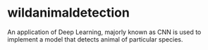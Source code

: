 # wildanimaldetection
An application of Deep Learning, majorly known as CNN is used to implement a model that detects animal of particular species.
